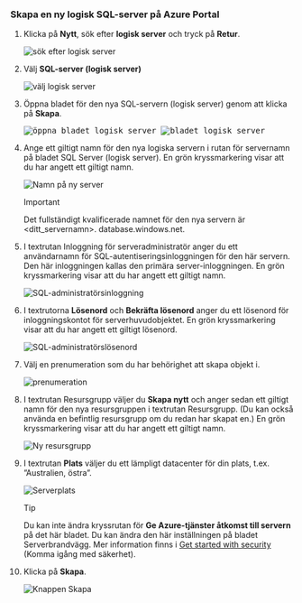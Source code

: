 ### <a name="create-a-new-logical-sql-server-in-the-azure-portal"></a>Skapa en ny logisk SQL-server på Azure Portal

1. Klicka på **Nytt**, sök efter **logisk server** och tryck på **Retur**.

    ![sök efter logisk server](./media/sql-data-warehouse-create-logical-server/search-logical-server.png)
2. Välj **SQL-server (logisk server)** 

    ![välj logisk server](./media/sql-data-warehouse-create-logical-server/select-logical-server.png)
  
3. Öppna bladet för den nya SQL-servern (logisk server) genom att klicka på **Skapa**.

   <kbd> ![öppna bladet logisk server](./media/sql-data-warehouse-create-logical-server/open-logical-server-blade.png) </kbd> <kbd>![bladet logisk server](./media/sql-data-warehouse-create-logical-server/logical-server-blade.png) </kbd>
  
3. Ange ett giltigt namn för den nya logiska servern i rutan för servernamn på bladet SQL Server (logisk server). En grön kryssmarkering visar att du har angett ett giltigt namn.
    
    ![Namn på ny server](./media/sql-data-warehouse-create-logical-server/new-name-logical-server.png)

    > [!IMPORTANT]
    > Det fullständigt kvalificerade namnet för den nya servern är <ditt_servernamn>. database.windows.net.
    >
    
4. I textrutan Inloggning för serveradministratör anger du ett användarnamn för SQL-autentiseringsinloggningen för den här servern. Den här inloggningen kallas den primära server-inloggningen. En grön kryssmarkering visar att du har angett ett giltigt namn.
    
    ![SQL-administratörsinloggning](./media/sql-data-warehouse-create-logical-server/sql-admin-login.png)
5. I textrutorna **Lösenord** och **Bekräfta lösenord** anger du ett lösenord för inloggningskontot för serverhuvudobjektet. En grön kryssmarkering visar att du har angett ett giltigt lösenord.
    
    ![SQL-administratörslösenord](./media/sql-data-warehouse-create-logical-server/sql-admin-password.png)
6. Välj en prenumeration som du har behörighet att skapa objekt i.

    ![prenumeration](./media/sql-data-warehouse-create-logical-server/subscription.png)
7. I textrutan Resursgrupp väljer du **Skapa nytt** och anger sedan ett giltigt namn för den nya resursgruppen i textrutan Resursgrupp. (Du kan också använda en befintlig resursgrupp om du redan har skapat en.) En grön kryssmarkering visar att du har angett ett giltigt namn.

    ![Ny resursgrupp](./media/sql-data-warehouse-create-logical-server/new-resource-group.png)

8. I textrutan **Plats** väljer du ett lämpligt datacenter för din plats, t.ex. ”Australien, östra”.
    
    ![Serverplats](./media/sql-data-warehouse-create-logical-server/server-location.png)
    
    > [!TIP]
    > Du kan inte ändra kryssrutan för **Ge Azure-tjänster åtkomst till servern** på det här bladet. Du kan ändra den här inställningen på bladet Serverbrandvägg. Mer information finns i [Get started with security](../articles/sql-database/sql-database-manage-servers-portal.md) (Komma igång med säkerhet).
    >
    
9. Klicka på **Skapa**.

    ![Knappen Skapa](./media/sql-data-warehouse-create-logical-server/create.png)

